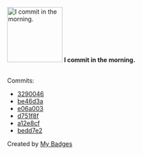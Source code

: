 <img src="https://github.com/my-badges/my-badges/blob/master/src/all-badges/time-of-commit/morning-commits.png?raw=true" alt="I commit in the morning." title="I commit in the morning." width="128">
<strong>I commit in the morning.</strong>
<br><br>

Commits:

- <a href="https://github.com/katrin-krieger/pi-weather/commit/32900460d3ab23bf8b79ce830166c4191652c82d">3290046</a>
- <a href="https://github.com/katrin-krieger/pi-weather/commit/be46d3aeeb06315e5fe32fbd6ddb5bbb3a0e1e46">be46d3a</a>
- <a href="https://github.com/katrin-krieger/pi-weather/commit/e06a003fec42625bdc7b965384f89182cb1604d8">e06a003</a>
- <a href="https://github.com/katrin-krieger/software-patterns/commit/d751f8f209a2fd37e8f34f1c586ba508f37cc241">d751f8f</a>
- <a href="https://github.com/katrin-krieger/pi-weather/commit/a12e8cf7678f42da88f56821812b6c2f635a8689">a12e8cf</a>
- <a href="https://github.com/katrin-krieger/pi-weather/commit/bedd7e2ab1c04e77fb1454f0e5bdb7221b5ed67b">bedd7e2</a>


Created by <a href="https://github.com/my-badges/my-badges">My Badges</a>